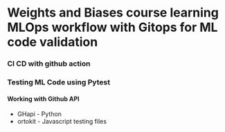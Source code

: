 # Weights and Biases course learning MLOps workflow with Gitops for ML code validation
### CI CD with github action
### Testing ML Code using Pytest

#### Working with Github API
- GHapi - Python
- ortokit - Javascript
testing files

